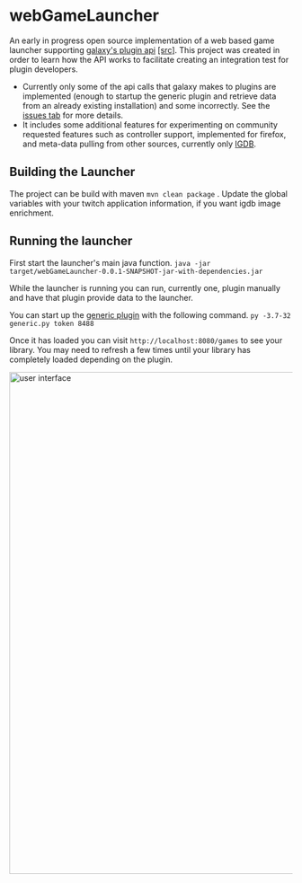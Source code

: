# webGameLauncher
An early in progress open source implementation of a web based game launcher supporting [galaxy's plugin api](https://galaxy-integrations-python-api.readthedocs.io/en/latest/) [[src]](https://github.com/gogcom/galaxy-integrations-python-api). This project was created in order to learn how the API works to facilitate creating an integration test for plugin developers.
* Currently only some of the api calls that galaxy makes to plugins are implemented (enough to startup the generic plugin and retrieve data from an already existing installation) and some incorrectly. See the [issues tab](https://github.com/AndrewDWhite/webGameLauncher/issues) for more details.
* It includes some additional features for experimenting on community requested features such as controller support, implemented for firefox, and meta-data pulling from other sources, currently only [IGDB](https://api-docs.igdb.com/#about).

## Building the Launcher
The project can be build with maven `mvn clean package` . Update the global variables with your twitch application information, if you want igdb image enrichment.

## Running the launcher
First start the launcher's main java function.
`java -jar target/webGameLauncher-0.0.1-SNAPSHOT-jar-with-dependencies.jar`

While the launcher is running you can run, currently one, plugin manually and have that plugin provide data to the launcher.

You can start up the [generic plugin](https://github.com/AndrewDWhite/GalaxyGenericImporterPlugin) with the following command.
`py -3.7-32 generic.py token 8488`

Once it has loaded you can visit `http://localhost:8080/games` to see your library. You may need to refresh a few times until your library has completely loaded depending on the plugin.

<img width="894" alt="user interface" src="https://user-images.githubusercontent.com/972757/190617998-fb50106d-ec96-42c2-b9a6-7921df6cbce4.png">
